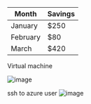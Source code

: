 | Month    | Savings |
| -------- | ------- |
| January  | $250    |
| February | $80     |
| March    | $420    |

Virtual machine

![image](https://github.com/user-attachments/assets/12b8dea3-46bf-441c-b684-d1158d1afad1)

ssh to azure user
![image](https://github.com/user-attachments/assets/42e23a9c-7884-4eaf-a7ef-842f709fc1eb)
